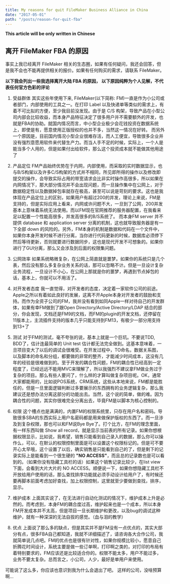 ```yaml
---
title: My reasons for quit FileMaker Business Alliance in China
date: "2017-05-01"
path: "/posts/reason-for-quit-fba"
---
```



**This article will be only written in Chinese**

## 离开 FileMaker FBA 的原因  ##

事实上我已经离开 FileMaker 相关的生态圈，如果有任何疑问，我还会回答，但是我不会也不能再提供相关的报价。如果有任何购买的需求，请联系 FileMaker。

**以下我会列出一些我选择离开大陆 FBA 的原因， 以下原因纯粹为个人见解，不代表任何官方色彩的评论**

1.  受益群体
其实这些年使用下来, FileMaker(以下简称: FM)一直是作为小公司或者部门，内部使用的工具之一。在打印 Label 以及快递单等类似的需求上，有着不可比拟的方便，至少我目前没发现。由于是 C/S 构架，导致产品在小型公司内部会比较收益，而本身产品特征决定了很多用户并不需要额外的开发，也就是FBA的协助。就国内情况而言，中小型企业极少会花钱投资在数据系统上，即使是有，愿意使用正版授权的也并不多，当然这一情况在好转。 而另外一个原因是，目前国内情况小型企业很难存活，而人工便宜，导致很多企业并没有强烈意愿用软件来代替生产力。而当人手不足的时候，实际上，一个人是能当多个人用的，但是如果付出给软件，那么这个投资成本就不能做其他用途了

2. 产品定位
FM产品始终优势在于内网，内部使用，而采取的实时数据显示，也与B/S构架以及许多C/S构架的方式并不相同，所见即所得的操作以及修改即提交的操作，会导致实际占用的带宽请求会比非实时操作高很多，所以如果在内网情况下，那大部分情况并不会出现问题，而一旦操作集中在公网上，对于数据稳定性以及数据掉包率就存在极高，甚至可以说是苛刻的要求。这也是我体现在产品定位上的区别，如果用户有超过200的并发，理论上来说，FM是支持的，但是实际应用上看来，内网或许问题不大，一旦到了公网，200并发基本上意味着系统无法使用。而以FM现在官网推荐的服务器配置，在我看来足以配置一个性能高很多，并发高很多的B/S系统了。
而本身FM server 并不提供 database 和 application server 分离的机制，这也就导致服务器是有一下全部 down 的风险的。另外，FM本身的机制是数据和代码在一个文件中，如果你本身开发时候不进行分离，当你进行代码更新的时候，数据库必须停下然后等待更新，否则就要进行数据同步，这也是现代开发不可想象的。如果你进行了GUI分离，那么又会涉及到后面的权限集问题。

3. 公网效率
如果系统略微复杂，在公网上简直就是噩梦。如果你的系统只是几个表，然后没有那么多复杂业务关系的话，那可以忽略不计。但是一旦设计复杂业务流程，一旦设计不小心，在公网上那就是你的噩梦，再遇到节点掉包的话，基本上，你就可以不用活了。

4. 对开发者态度
我一直觉得，对开发者的态度，决定着一家软件公司的前途。Apple之所以有着如此良好的发展，这离不开Apple本身对开发者的鼓励和支持。而作为全资子公司的FM，我并没有看到如同Apple一样对待自己的开发群体，如果有幸FM做到了跟Open Directory/Active Directory/LDAP 结合的部分，你会发现，文档还是FM9的文档，而FM的plugin的开发文档，还停留在11版本上，主流插件支持的版本几乎只能支持到FM13，有极少一部分用支持到13+了

5. 测试
对于FM的测试，毫不夸张的说，基本上就是一个巨坑。不要说TDD, BDD了，估计连最简单的 Unit test 估计都无法完全做到。这基本意味着，一旦项目变大了以后的调试会很难受。在开发过程中，TO命名，数据关系图，以及脚本的命名和分组，都要做的非常的整齐，才能减少时间成本，这没有几年的经验是很难做到的。至于开发的耦合性问题，FM的耦合性已经高到一定程度了，已经远远不能用MVC来理解了，所以我强烈不建议拿FM做业务过于复杂的项目。那么有些人要问了，什么样的才算叫做复杂项目呢。OK，通常大家都能用的，比如说POS系统，CRM系统，这些从本地来说，FM都是能胜任的，但是一旦里面逻辑判断过多要展示的东西拥有的业务逻辑复杂，那么我建议还是想办法分离这部分的功能出去。当然，这个说的简单，做的难。因为耦合性的问题，其实你很难完全分离出去，毕竟FM是以脚本为核心控制的。

6. 权限
这个槽点也是满满的，内置FM的权限系统里，只存在用户名和密码。导致很多SBA的东西实际上用户名密码都是用来做保护版权的东西了。而一旦涉及到复杂权限，那也可以和FM说Bye Bye了。打个比方，在FM的理念里面，有一样东西叫做 Show all record，就是显示当前表的所有记录。如果你想根据权限显示，比如说，我希望，销售只能看到自己录入的数据，那么你可以操作么，可以，在默认的权限控制里面是可以设置这个权限标记的。但是可不要开心太早哦，这个设置了以后，确实销售是只能看到自己的了，但是剩下的记录实际上是能看到一个很生硬的 **"NO ACCESS"**，而且总的记录数也是可以看到的。（如果你没有隐藏工具栏的话）如果这个销售记录比较少，在list view下面，会看到大片大片的 NO ACCESS。顺便说一下，如果你想隐藏工具栏不开放给用户使用的话，那么查找排序功能就必须手动设计给用户了，有时候还要再脚本前面考虑加好查找，加上权限控制，这里就至少要做到查找，排序，显示。

7. 维护成本
上面其实说了，在无法进行自动化测试的情况下，维护成本上升是必然的。而考虑到，本身FM的耦合度过高，维护起来也是一个成本，所以本身FM开发成本并不太高，但是项目一旦长期维护和更改，以及bug的调试这种维护，就有一种深深的无法自拔的感觉。（血与泪的教学）

8. 优点
上面说了那么多的缺点，但是其实并不是FM没有一点优点的，其实大部分有点，很多FBA自己都知道，我就不详细描述了，请咨询各大合作公司，我就简单说几点吧。FM的优点也是很有针对性，如果你规模比较小，愿意自己折腾花时间设计，系统主要是做一些订单啊，打印啊之类的，对打印的布局有着特别要求的，FM应该还是比较适合你的。权限不能太多，用户不能过多，业务不要太复杂。总而言之，小公司，人少，最好是单用户来使用。

可能说了这么多，你应该也意识到我为什么会退出了吧。 这样的公司，没啥预算啊...


